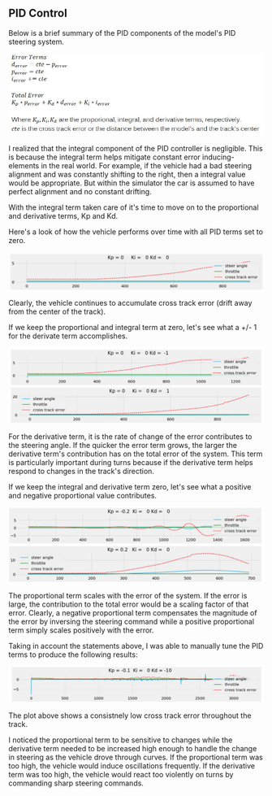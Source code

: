## PID Control

Below is a brief summary of the PID components of the model's PID steering system.

![](https://github.com/JLee21/PID-Control/blob/master/img/eqn.JPG)

I realized that the integral component of the PID controller is negligible. This is because the integral term helps mitigate constant error inducing-elements in the real world. For example, if the vehicle had a bad steering alignment and was constantly shifting to the right, then a integral value would be appropriate. But within the simulator the car is assumed to have perfect alignment and no constant drifting. 

With the integral term taken care of it's time to move on to the proportional and derivative terms, Kp and Kd.

Here's a look of how the vehicle performs over time with all PID terms set to zero.

![](https://github.com/JLee21/PID-Control/blob/master/img/zero.jpg)

Clearly, the vehicle continues to accumulate cross track error (drift away from the center of the track).

If we keep the proportional and integral term at zero, let's see what a +/- 1 for the derivate term accomplishes.

![](https://github.com/JLee21/PID-Control/blob/master/img/kd.jpg)

For the derivative term, it is the rate of change of the error contributes to the steering angle. If the quicker the error term grows, the larger the derivative term's contribution has on the total error of the system. This term is particularly important during turns because if the derivative term helps respond to changes in the track's direction.

If we keep the integral and derivative term zero, let's see what a positive and negative proportional value contributes.

![](https://github.com/JLee21/PID-Control/blob/master/img/kp.jpg)

The proportional term scales with the error of the system. If the error is large, the contribution to the total error would be a scaling factor of that error. Clearly, a negative proportional term compensates the magnitude of the error by inversing the steering command while a positive proportional term simply scales positively with the error.

Taking in account the statements above, I was able to manually tune the PID terms to produce the following results:

![](https://github.com/JLee21/PID-Control/blob/master/img/best.jpg)

The plot above shows a consistnely low cross track error throughout the track.

I noticed the proportional term to be sensitive to changes while the derivative term needed to be increased high enough to handle the change in steering as the vehicle drove through curves. If the proportional term was too high, the vehicle would induce oscillations frequently. If the derivative term was too high, the vehicle would react too violently on turns by commanding sharp steering commands.
